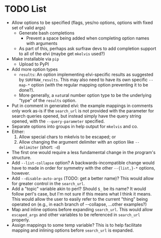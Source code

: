 # TODO List

- Allow options to be specified (flags, yes/no options, options with fixed set
  of valid args)
	- Generate bash completions
		- Prevent a space being added when completing option names with
		  arguments
	- As part of this, perhaps ask surfraw devs to add completion support
	  to all of the elvi (maybe get `mkelvis` used?)
- Make installable via `pip`
	- Upload to PyPI
- Add more option types
	- `results`: An option implementing elvi-specific results as suggested
	  by `SURFRAW_results`. This may also need to have its own specific
`--map-*` option (with the regular mapping option preventing it to be done?).
	- More generally, a `nat`ural number option type to be the underlying
	  "type" of the `results` option.
- Put in comment in generated elvi: the example mappings in comments only work
  as-is if the `search_url` is not provided with the parameter for search
queries opened, but instead simply have the query string opened, with the
`--query-parameter` specified.
- Separate options into groups in help output for `mkelvis` and co.
- Either:
	1. Allow special chars to mkelvis to be escaped; or
	2. Allow changing the argument delimiter with an option like
`--delimiter` (short: `-d`)
- The first one would require a less fundamental change in the program's
  structure.
- Add `--list-collapse` option?  A backwards-incompatible change would have to
  made in order for symmetry with the other `--{list,}-*` options, however.
- Add `--disable-auto-args` (TODO: get a better name)?  This would allow for
  greater control in the `search_url`.
- Add a "topic" variable akin to perl?  Should `$_` be its name?  It would
  follow perl's case, but I'm not sure if this means what I think it means.
This would allow the user to easily refer to the current "thing" being operated
on (e.g., in each branch of --collapse, ...other examples?)
- Map and inline options before expanding `search_url`.  This would allow
  `escaped_args` and other variables to be referenced in `search_url` properly.
- Assign mappings to some temp variable?  This is to help facilitate mapping
  and inlining options before `search_url` is expanded.
